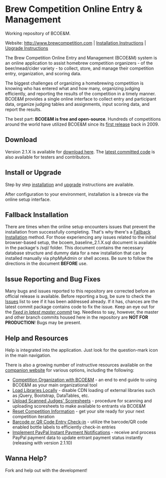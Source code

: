 # Brew Competition Online Entry & Management

Working repository of BCOE&M.

Website: http://www.brewcompetition.com | [Installation Instructions](http://www.brewcompetition.com/install-instruction]) | [Upgrade Instructions](http://www.brewcompetition.com/upgrade-instructions)

The Brew Competition Online Entry and Management (BCOE&M) system is an online application to assist homebrew competition organizers - of the beer/mead/cider variety - to collect, store, and manage their competition entry, organization, and scoring data.

The biggest challenges of organizing a homebrewing competition is knowing who has entered what and how many, organizing judging efficiently, and reporting the results of the competition in a timely manner. BCOE&M provides a single online interface to collect entry and participant data, organize judging tables and assignments, input scoring data, and report the results.

The best part: **BCOE&M is free and open-source**. Hundreds of competitions around the world have utilized BCOE&M since its [first release](http://brewcompetition.com/change-log) back in 2009.

## Download
Version 2.1.X is available for [download here](https://github.com/geoffhumphrey/brewcompetitiononlineentry/releases). The [latest committed code](https://github.com/geoffhumphrey/brewcompetitiononlineentry/archive/master.zip) is also available for testers and contributors.

## Install or Upgrade
Step by step [installation](http://www.brewcompetition.com/install-instructions) and [upgrade](http://www.brewcompetition.com/upgrade-instructions) instructions are available.

After configuration to your environment, installation is a breeze via the online setup interface.

## Fallback Installation
There are times when the online setup encounters issues that prevent the installation from successfully completing. That's why there's a [Fallback Installation](http://brewcompetition.com/install-instructions#fallback) method. For those experiencing any issues related to the initial browser-based setup, the bcoem_baseline_2.1.X.sql document is available in the package's /sql/ folder. This document contains the necessary database structure and dummy data for a new installation that can be installed manually via phpMyAdmin or shell access. Be sure to follow the directions in the document **BEFORE** use.

## Issue Reporting and Bug Fixes
Many bugs and issues reported to this repository are corrected before an official release is available. Before reporting a bug, be sure to check the [Issues](https://github.com/geoffhumphrey/brewcompetitiononlineentry/issues) list to see if it has been addressed already. If it has, chances are the latest commit package contains code to fix the issue. Keep an eye out for the [*fixed in latest master commit*](https://github.com/geoffhumphrey/brewcompetitiononlineentry/issues?q=is%3Aissue+is%3Aopen+label%3A%22in+latest+master+commit%22) tag. Needless to say, however, the master and other branch commits housed here in the repository are **NOT FOR PRODUCTION**! Bugs may be present.

## Help and Resources
Help is integrated into the application. Just look for the question-mark icon in the main navigation.

There is also a growing number of instructive resources available on the [companion website](http://www.brewcompetition.com) for various options, including the following:
- [Competition Organization with BCOE&M](http://brewcompetition.com/comp-org) - an end to end guide to using BCOE&M as your main organizational tool
- [Load Libraries Locally](http://brewcompetition.com/local-load) - disable CDN loading of external libraries such as jQuery, Bootstrap, DataTables, etc.
- [Upload Scanned Judges' Scoresheets](http://brewcompetition.com/upload-scoresheets) - procedure for scanning and uploading scoresheets to make available to entrants via BCOE&M
- [Reset Competition Information](http://brewcompetition.com/reset-comp) - get your site ready for your next competition iteration
- [Barcode or QR Code Entry Check-in](http://brewcompetition.com/barcode-check-in) - utilize the barcode/QR code enabled bottle labels to efficiently check-in entries
- [Implement PayPal Instant Payment Notifications](http://brewcompetition.com/paypal-ipn) - receive and process PayPal payment data to update entrant payment status instantly (releasing with version 2.1.10)

## Wanna Help?
Fork and help out with the development!
